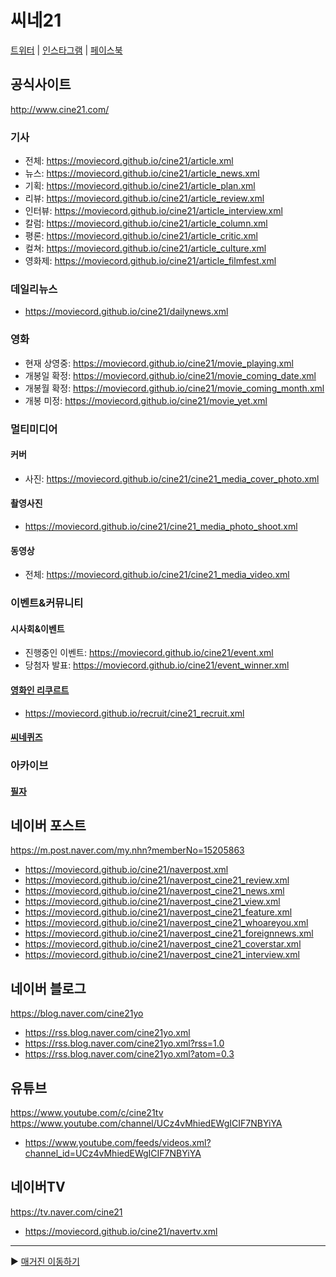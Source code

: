 # 씨네21
[트위터](https://twitter.com/cine21_editor) | [인스타그램](https://www.instagram.com/cine_21) | [페이스북](https://www.facebook.com/cine21)

## 공식사이트
http://www.cine21.com/

### 기사
- 전체: https://moviecord.github.io/cine21/article.xml
- 뉴스: https://moviecord.github.io/cine21/article_news.xml   
- 기획: https://moviecord.github.io/cine21/article_plan.xml   
- 리뷰: https://moviecord.github.io/cine21/article_review.xml   
- 인터뷰: https://moviecord.github.io/cine21/article_interview.xml   
- 칼럼: https://moviecord.github.io/cine21/article_column.xml   
- 평론: https://moviecord.github.io/cine21/article_critic.xml   
- 컬쳐: https://moviecord.github.io/cine21/article_culture.xml   
- 영화제: https://moviecord.github.io/cine21/article_filmfest.xml   

### 데일리뉴스
- https://moviecord.github.io/cine21/dailynews.xml

### 영화
- 현재 상영중: https://moviecord.github.io/cine21/movie_playing.xml
- 개봉일 확정: https://moviecord.github.io/cine21/movie_coming_date.xml
- 개봉월 확정: https://moviecord.github.io/cine21/movie_coming_month.xml
- 개봉 미정: https://moviecord.github.io/cine21/movie_yet.xml

### 멀티미디어
#### 커버
- 사진: https://moviecord.github.io/cine21/cine21_media_cover_photo.xml
#### 촬영사진
- https://moviecord.github.io/cine21/cine21_media_photo_shoot.xml
#### 동영상
- 전체: https://moviecord.github.io/cine21/cine21_media_video.xml

### 이벤트&커뮤니티
#### 시사회&이벤트
- 진행중인 이벤트: https://moviecord.github.io/cine21/event.xml
- 당첨자 발표: https://moviecord.github.io/cine21/event_winner.xml
#### [영화인 리쿠르트](https://github.com/MOVIECORD/recruit)
- https://moviecord.github.io/recruit/cine21_recruit.xml
#### [씨네퀴즈](https://github.com/MOVIECORD/cine21_quiz)

### 아카이브
#### [필자](https://github.com/moviecord/cine21_review)

## 네이버 포스트
https://m.post.naver.com/my.nhn?memberNo=15205863
- https://moviecord.github.io/cine21/naverpost.xml
- https://moviecord.github.io/cine21/naverpost_cine21_review.xml
- https://moviecord.github.io/cine21/naverpost_cine21_news.xml
- https://moviecord.github.io/cine21/naverpost_cine21_view.xml
- https://moviecord.github.io/cine21/naverpost_cine21_feature.xml
- https://moviecord.github.io/cine21/naverpost_cine21_whoareyou.xml
- https://moviecord.github.io/cine21/naverpost_cine21_foreignnews.xml
- https://moviecord.github.io/cine21/naverpost_cine21_coverstar.xml
- https://moviecord.github.io/cine21/naverpost_cine21_interview.xml

## 네이버 블로그
https://blog.naver.com/cine21yo
- https://rss.blog.naver.com/cine21yo.xml
- https://rss.blog.naver.com/cine21yo.xml?rss=1.0
- https://rss.blog.naver.com/cine21yo.xml?atom=0.3

## 유튜브
https://www.youtube.com/c/cine21tv  
https://www.youtube.com/channel/UCz4vMhiedEWgICIF7NBYiYA
- https://www.youtube.com/feeds/videos.xml?channel_id=UCz4vMhiedEWgICIF7NBYiYA

## 네이버TV
https://tv.naver.com/cine21
- https://moviecord.github.io/cine21/navertv.xml

---

▶️ [매거진 이동하기](https://github.com/moviecord/magazine)

